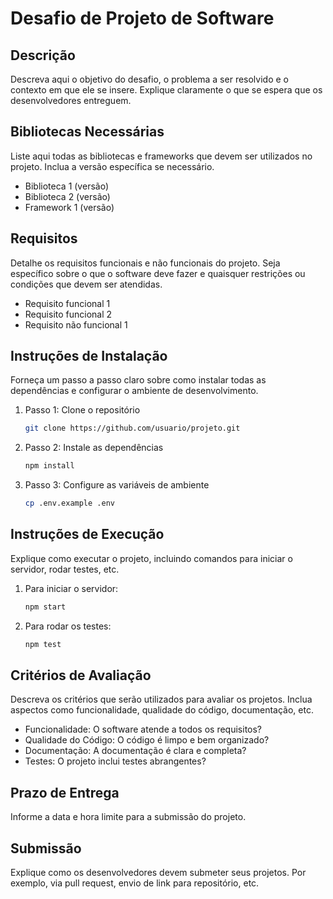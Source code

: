 # Desafio de Projeto de Software

## Descrição
Descreva aqui o objetivo do desafio, o problema a ser resolvido e o contexto em que ele se insere. Explique claramente o que se espera que os desenvolvedores entreguem.

## Bibliotecas Necessárias
Liste aqui todas as bibliotecas e frameworks que devem ser utilizados no projeto. Inclua a versão específica se necessário.
- Biblioteca 1 (versão)
- Biblioteca 2 (versão)
- Framework 1 (versão)

## Requisitos
Detalhe os requisitos funcionais e não funcionais do projeto. Seja específico sobre o que o software deve fazer e quaisquer restrições ou condições que devem ser atendidas.
- Requisito funcional 1
- Requisito funcional 2
- Requisito não funcional 1

## Instruções de Instalação
Forneça um passo a passo claro sobre como instalar todas as dependências e configurar o ambiente de desenvolvimento.
1. Passo 1: Clone o repositório
    ```sh
    git clone https://github.com/usuario/projeto.git
    ```
2. Passo 2: Instale as dependências
    ```sh
    npm install
    ```
3. Passo 3: Configure as variáveis de ambiente
    ```sh
    cp .env.example .env
    ```

## Instruções de Execução
Explique como executar o projeto, incluindo comandos para iniciar o servidor, rodar testes, etc.
1. Para iniciar o servidor:
    ```sh
    npm start
    ```
2. Para rodar os testes:
    ```sh
    npm test
    ```

## Critérios de Avaliação
Descreva os critérios que serão utilizados para avaliar os projetos. Inclua aspectos como funcionalidade, qualidade do código, documentação, etc.
- Funcionalidade: O software atende a todos os requisitos?
- Qualidade do Código: O código é limpo e bem organizado?
- Documentação: A documentação é clara e completa?
- Testes: O projeto inclui testes abrangentes?

## Prazo de Entrega
Informe a data e hora limite para a submissão do projeto.

## Submissão
Explique como os desenvolvedores devem submeter seus projetos. Por exemplo, via pull request, envio de link para repositório, etc.
